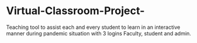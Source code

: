 # Virtual-Classroom-Project-
Teaching tool to assist each and every student to learn in an interactive manner during pandemic situation with 3 logins Faculty, student and admin. 
